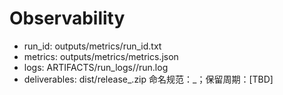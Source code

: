 # Observability
- run_id: outputs/metrics/run_id.txt
- metrics: outputs/metrics/metrics.json
- logs: ARTIFACTS/run_logs/<ts>/run.log
- deliverables: dist/release_<ts>.zip
命名规范：<component>_<YYYYMMDD-HHMM>；保留周期：[TBD]
